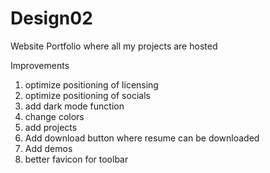 # Design02 
Website Portfolio where all my projects are hosted

Improvements
1. optimize positioning of licensing
2. optimize positioning of socials
3. add dark mode function
4. change colors
5. add projects
6. Add download button where resume can be downloaded
7. Add demos
8. better favicon for toolbar